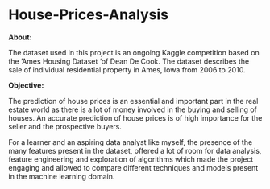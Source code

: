 # House-Prices-Analysis

<b>About:</b>

The dataset used in this project is an ongoing Kaggle competition based on the ’Ames Housing Dataset ‘of Dean De Cook. The dataset describes the sale of individual residential property in Ames, Iowa from 2006 to 2010.

<b>Objective:</b>

The prediction of house prices is an essential and important part in the real estate world as there is a lot of money involved in the buying and selling of houses. An accurate prediction of house prices is of high importance for the seller and the prospective buyers. 

For a learner and an aspiring data analyst like myself, the presence of the many features present in the dataset, offered a lot of room for data analysis, feature engineering and exploration of algorithms which made the project engaging and allowed to compare different techniques and models present in the machine learning domain. 
